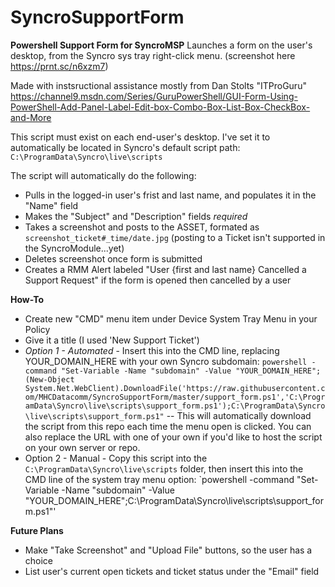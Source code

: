 # SyncroSupportForm

**Powershell Support Form for SyncroMSP**
Launches a form on the user's desktop, from the Syncro sys tray right-click menu. (screenshot here https://prnt.sc/n6xzm7)

Made with instsructional assistance mostly from Dan Stolts "ITProGuru"
https://channel9.msdn.com/Series/GuruPowerShell/GUI-Form-Using-PowerShell-Add-Panel-Label-Edit-box-Combo-Box-List-Box-CheckBox-and-More

This script must exist on each end-user's desktop.  I've set it to automatically be located in Syncro's default script path: `C:\ProgramData\Syncro\live\scripts`

The script will automatically do the following:
- Pulls in the logged-in user's frist and last name, and populates it in the "Name" field
- Makes the "Subject" and "Description" fields *required*
- Takes a screenshot and posts to the ASSET, formated as `screenshot_ticket#_time/date.jpg` (posting to a Ticket isn't supported in the SyncroModule...yet)
- Deletes screenshot once form is submitted
- Creates a RMM Alert labeled "User {first and last name} Cancelled a Support Request" if the form is opened then cancelled by a user

**How-To**
- Create new "CMD" menu item under Device System Tray Menu in your Policy
- Give it a title (I used 'New Support Ticket')
- *Option 1 - Automated* - Insert this into the CMD line, replacing YOUR_DOMAIN_HERE with your own Syncro subdomain: `powershell -command "Set-Variable -Name "subdomain" -Value "YOUR_DOMAIN_HERE"; (New-Object System.Net.WebClient).DownloadFile('https://raw.githubusercontent.com/MHCDatacomm/SyncroSupportForm/master/support_form.ps1','C:\ProgramData\Syncro\live\scripts\support_form.ps1');C:\ProgramData\Syncro\live\scripts\support_form.ps1"`
-- This will automatically download the script from this repo each time the menu open is clicked.  You can also replace the URL with one of your own if you'd like to host the script on your own server or repo.
- Option 2 - Manual - Copy this script into the `C:\ProgramData\Syncro\live\scripts` folder, then insert this into the CMD line of the system tray menu option: `powershell -command "Set-Variable -Name "subdomain" -Value "YOUR_DOMAIN_HERE";C:\ProgramData\Syncro\live\scripts\support_form.ps1"'

**Future Plans**
- Make "Take Screenshot" and "Upload File" buttons, so the user has a choice
- List user's current open tickets and ticket status under the "Email" field
